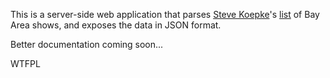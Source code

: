 This is a server-side web application that parses [Steve Koepke](http://www.calweb.com/~skoepke/)'s [list](http://www.jmarshall.com/events/list.txt) of Bay Area shows, and exposes the data in JSON format.

Better documentation coming soon...

<a href="http://www.wtfpl.net/"><img src="http://www.wtfpl.net/wp-content/uploads/2012/12/wtfpl-badge-4.png"
width="80" height="15" alt="WTFPL" /></a>
